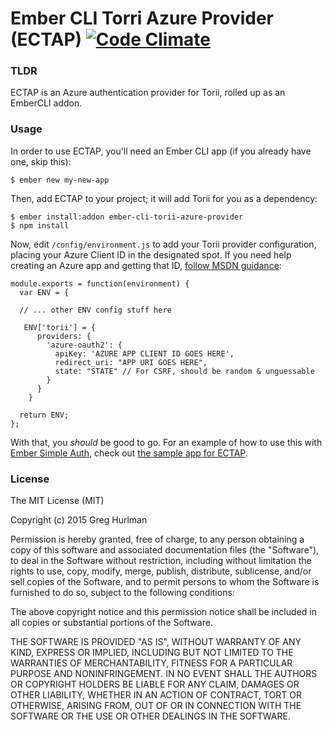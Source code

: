 # Ember CLI Torri Azure Provider (ECTAP) [![Code Climate](https://codeclimate.com/github/ghurlman/torii-azure-provider/badges/gpa.svg)](https://codeclimate.com/github/ghurlman/torii-azure-provider)

### TLDR

ECTAP is an Azure authentication provider for Torii, rolled up as an EmberCLI addon.

### Usage

In order to use ECTAP, you'll need an Ember CLI app (if you already have one, skip this):

```
$ ember new my-new-app
```

Then, add ECTAP to your project; it will add Torii for you as a dependency:

```
$ ember install:addon ember-cli-torii-azure-provider
$ npm install
```

Now, edit `/config/environment.js` to add your Torii provider configuration, placing your Azure Client ID in the designated spot. If you need help creating an Azure app and getting that ID, [follow MSDN guidance](https://msdn.microsoft.com/library/azure/dn132599.aspx#BKMK_Adding):

```
module.exports = function(environment) {
  var ENV = {

  // ... other ENV config stuff here

   ENV['torii'] = {
      providers: {
        'azure-oauth2': {
          apiKey: 'AZURE APP CLIENT ID GOES HERE',
          redirect_uri: "APP URI GOES HERE",
          state: "STATE" // For CSRF, should be random & unguessable
        }
      }
    }

  return ENV;
};
```

With that, you *should* be good to go. For an example of how to use this with [Ember Simple Auth](http://ember-simple-auth.com/), check out [the sample app for ECTAP](https://github.com/ghurlman/torii-azure-auth-sample).

### License

The MIT License (MIT)

Copyright (c) 2015 Greg Hurlman

Permission is hereby granted, free of charge, to any person obtaining a copy of this software and associated documentation files (the "Software"), to deal in the Software without restriction, including without limitation the rights to use, copy, modify, merge, publish, distribute, sublicense, and/or sell copies of the Software, and to permit persons to whom the Software is furnished to do so, subject to the following conditions:

The above copyright notice and this permission notice shall be included in all copies or substantial portions of the Software.

THE SOFTWARE IS PROVIDED "AS IS", WITHOUT WARRANTY OF ANY KIND, EXPRESS OR IMPLIED, INCLUDING BUT NOT LIMITED TO THE WARRANTIES OF MERCHANTABILITY, FITNESS FOR A PARTICULAR PURPOSE AND NONINFRINGEMENT. IN NO EVENT SHALL THE AUTHORS OR COPYRIGHT HOLDERS BE LIABLE FOR ANY CLAIM, DAMAGES OR OTHER LIABILITY, WHETHER IN AN ACTION OF CONTRACT, TORT OR OTHERWISE, ARISING FROM, OUT OF OR IN CONNECTION WITH THE SOFTWARE OR THE USE OR OTHER DEALINGS IN THE SOFTWARE.

